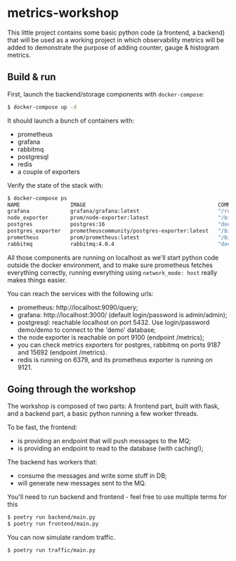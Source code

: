 # metrics-workshop

This little project contains some basic python code (a frontend, a backend) that will be used as a working project in which observability metrics will be added to demonstrate the purpose of adding counter, gauge & histogram metrics.

## Build & run

First, launch the backend/storage components with `docker-compose`:

```sh
$ docker-compose up -d
```

It should launch a bunch of containers with:
- prometheus
- grafana
- rabbitmq
- postgresql
- redis
- a couple of exporters


Verify the state of the stack with:

```sh
$ docker-compose ps
NAME                IMAGE                                          COMMAND                  SERVICE             CREATED         STATUS         PORTS
grafana             grafana/grafana:latest                         "/run.sh"                grafana             5 minutes ago   Up 5 minutes
node_exporter       prom/node-exporter:latest                      "/bin/node_exporter"     node_exporter       5 minutes ago   Up 5 minutes
postgres            postgres:16                                    "docker-entrypoint.s…"   postgres            5 minutes ago   Up 5 minutes
postgres_exporter   prometheuscommunity/postgres-exporter:latest   "/bin/postgres_expor…"   postgres_exporter   5 minutes ago   Up 5 minutes
prometheus          prom/prometheus:latest                         "/bin/prometheus --c…"   prometheus          5 minutes ago   Up 5 minutes
rabbitmq            rabbitmq:4.0.4                                 "docker-entrypoint.s…"   rabbitmq            5 minutes ago   Up 5 minutes

```

All those components are running on localhost as we'll start python code outside the docker environment, and to make sure prometheus fetches everything correctly, running everything using `network_mode: host` really makes things easier.

You can reach the services with the following urls:

- prometheus: http://localhost:9090/query;
- grafana: http://localhost:3000/ (default login/password is admin/admin);
- postgresql: reachable localhost on port 5432. Use login/password demo/demo to connect to the 'demo' database;
- the node exporter is reachable on port 9100 (endpoint /metrics);
- you can check metrics exporters for postgres, rabbitmq on ports 9187 and 15692 (endpoint /metrics).
- redis is running on 6379, and its prometheus exporter is running on 9121.

## Going through the workshop

The workshop is composed of two parts: A frontend part, built with flask, and a backend part, a basic python running a few worker threads.

To be fast, the frontend:
- is providing an endpoint that will push messages to the MQ;
- is providing an endpoint to read to the database (with caching!);

The backend has workers that:
- consume the messages and write some stuff in DB;
- will generate new messages sent to the MQ.

You'll need to run backend and frontend - feel free to use multiple terms for this

```sh
$ poetry run backend/main.py
$ poetry run frontend/main.py
```

You can now simulate random traffic.

```sh
$ poetry run traffic/main.py
```

